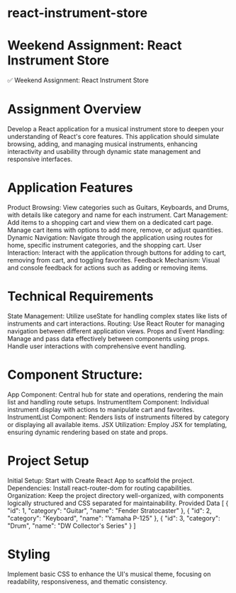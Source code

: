 # react-instrument-store

# Weekend Assignment: React Instrument Store
✅ Weekend Assignment: React Instrument Store

# Assignment Overview
Develop a React application for a musical instrument store to deepen your understanding of React's core features. This application should simulate browsing, adding, and managing musical instruments, enhancing interactivity and usability through dynamic state management and responsive interfaces.

# Application Features
Product Browsing: View categories such as Guitars, Keyboards, and Drums, with details like category and name for each instrument.
Cart Management: Add items to a shopping cart and view them on a dedicated cart page. Manage cart items with options to add more, remove, or adjust quantities.
Dynamic Navigation: Navigate through the application using routes for home, specific instrument categories, and the shopping cart.
User Interaction: Interact with the application through buttons for adding to cart, removing from cart, and toggling favorites.
Feedback Mechanism: Visual and console feedback for actions such as adding or removing items.

# Technical Requirements
State Management: Utilize useState for handling complex states like lists of instruments and cart interactions.
Routing: Use React Router for managing navigation between different application views.
Props and Event Handling: Manage and pass data effectively between components using props. Handle user interactions with comprehensive event handling.

# Component Structure:
App Component: Central hub for state and operations, rendering the main list and handling route setups.
InstrumentItem Component: Individual instrument display with actions to manipulate cart and favorites.
InstrumentList Component: Renders lists of instruments filtered by category or displaying all available items.
JSX Utilization: Employ JSX for templating, ensuring dynamic rendering based on state and props.

# Project Setup
Initial Setup: Start with Create React App to scaffold the project.
Dependencies: Install react-router-dom for routing capabilities.
Organization: Keep the project directory well-organized, with components logically structured and CSS separated for maintainability.
Provided Data
[ { "id": 1, "category": "Guitar", "name": "Fender Stratocaster" }, { "id": 2, "category": "Keyboard", "name": "Yamaha P-125" }, { "id": 3, "category": "Drum", "name": "DW Collector's Series" } ]

# Styling
Implement basic CSS to enhance the UI's musical theme, focusing on readability, responsiveness, and thematic consistency.
